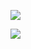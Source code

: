 ![](https://pic.superbed.cn/item/5e09b23376085c3289b18225.jpg)

![](https://pic.superbed.cn/item/5e09b24176085c3289b186ac.jpg)

